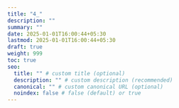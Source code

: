```yaml
---
title: "4_"
description: ""
summary: ""
date: 2025-01-01T16:00:44+05:30
lastmod: 2025-01-01T16:00:44+05:30
draft: true
weight: 999
toc: true
seo:
  title: "" # custom title (optional)
  description: "" # custom description (recommended)
  canonical: "" # custom canonical URL (optional)
  noindex: false # false (default) or true
---
```

